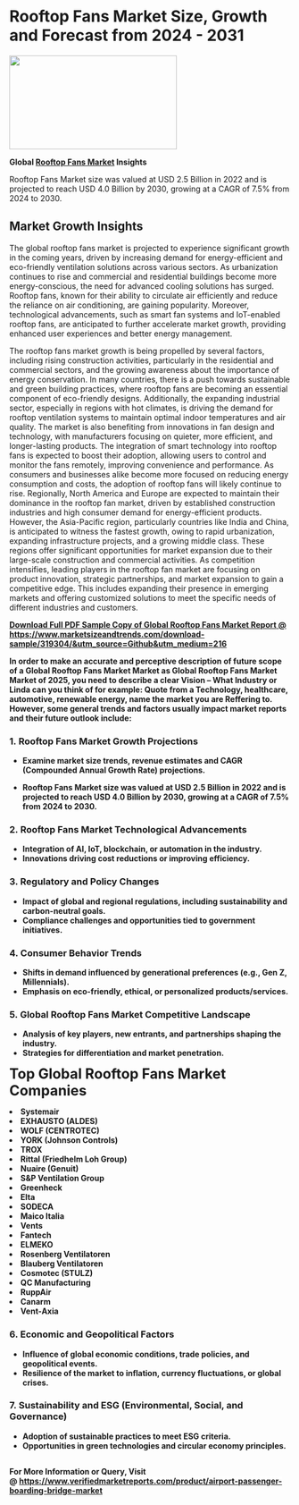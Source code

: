 <H1>Rooftop Fans Market Size, Growth and Forecast from 2024 - 2031</H1><img class="aligncenter size-medium wp-image-584254" src="https://thirdeyenews.in/wp-content/uploads/2024/09/Global-Market-Research-300x168.jpeg" alt="" width="300" height="168" /><p><strong>Global&nbsp;<a href="https://www.marketsizeandtrends.com/download-sample/319304/&amp;utm_source=Github&utm_medium=216">Rooftop Fans Market</a> Insights</strong></p><p>Rooftop Fans Market size was valued at USD 2.5 Billion in 2022 and is projected to reach USD 4.0 Billion by 2030, growing at a CAGR of 7.5% from 2024 to 2030.</p><p><h2>Market Growth Insights</h2> <p>The global rooftop fans market is projected to experience significant growth in the coming years, driven by increasing demand for energy-efficient and eco-friendly ventilation solutions across various sectors. As urbanization continues to rise and commercial and residential buildings become more energy-conscious, the need for advanced cooling solutions has surged. Rooftop fans, known for their ability to circulate air efficiently and reduce the reliance on air conditioning, are gaining popularity. Moreover, technological advancements, such as smart fan systems and IoT-enabled rooftop fans, are anticipated to further accelerate market growth, providing enhanced user experiences and better energy management.</p> <p><strong><a href="#"></a></strong></p> <p>The rooftop fans market growth is being propelled by several factors, including rising construction activities, particularly in the residential and commercial sectors, and the growing awareness about the importance of energy conservation. In many countries, there is a push towards sustainable and green building practices, where rooftop fans are becoming an essential component of eco-friendly designs. Additionally, the expanding industrial sector, especially in regions with hot climates, is driving the demand for rooftop ventilation systems to maintain optimal indoor temperatures and air quality. The market is also benefiting from innovations in fan design and technology, with manufacturers focusing on quieter, more efficient, and longer-lasting products. The integration of smart technology into rooftop fans is expected to boost their adoption, allowing users to control and monitor the fans remotely, improving convenience and performance. As consumers and businesses alike become more focused on reducing energy consumption and costs, the adoption of rooftop fans will likely continue to rise. Regionally, North America and Europe are expected to maintain their dominance in the rooftop fan market, driven by established construction industries and high consumer demand for energy-efficient products. However, the Asia-Pacific region, particularly countries like India and China, is anticipated to witness the fastest growth, owing to rapid urbanization, expanding infrastructure projects, and a growing middle class. These regions offer significant opportunities for market expansion due to their large-scale construction and commercial activities. As competition intensifies, leading players in the rooftop fan market are focusing on product innovation, strategic partnerships, and market expansion to gain a competitive edge. This includes expanding their presence in emerging markets and offering customized solutions to meet the specific needs of different industries and customers.</p> <p><strong><a href="#"></p><p><span class=""><strong>Download Full PDF Sample Copy of Global Rooftop Fans Market Report</strong> @ <a href="https://www.marketsizeandtrends.com/download-sample/319304/&amp;utm_source=Github&utm_medium=216" target="_blank">https://www.marketsizeandtrends.com/download-sample/319304/&amp;utm_source=Github&utm_medium=216</a></span></p><p>In order to make an accurate and perceptive description of future scope of a Global&nbsp;Rooftop Fans Market Market as Global&nbsp;Rooftop Fans Market Market of 2025, you need to describe a clear Vision &ndash; What Industry or Linda can you think of for example: Quote from a Technology, healthcare, automotive, renewable energy, name the market you are Reffering to. However, some general trends and factors usually impact market reports and their future outlook include:</p><h3>1.&nbsp;<strong>Rooftop Fans Market Growth Projections</strong></h3><ul><li>Examine market size trends, revenue estimates and CAGR (Compounded Annual Growth Rate) projections.</li><li><p>Rooftop Fans Market size was valued at USD 2.5 Billion in 2022 and is projected to reach USD 4.0 Billion by 2030, growing at a CAGR of 7.5% from 2024 to 2030.</p></li></ul><h3>2.&nbsp;<strong>Rooftop Fans Market Technological Advancements</strong></h3><ul><li>Integration of AI, IoT, blockchain, or automation in the industry.</li><li>Innovations driving cost reductions or improving efficiency.</li></ul><h3>3.&nbsp;<strong>Regulatory and Policy Changes</strong></h3><ul><li>Impact of global and regional regulations, including sustainability and carbon-neutral goals.</li><li>Compliance challenges and opportunities tied to government initiatives.</li></ul><h3>4.&nbsp;<strong>Consumer Behavior Trends</strong></h3><ul><li>Shifts in demand influenced by generational preferences (e.g., Gen Z, Millennials).</li><li>Emphasis on eco-friendly, ethical, or personalized products/services.</li></ul><h3>5.&nbsp;<strong>Global Rooftop Fans Market Competitive Landscape</strong></h3><ul><li>Analysis of key players, new entrants, and partnerships shaping the industry.</li><li>Strategies for differentiation and market penetration.</li></ul><p data-pm-slice="1 1 []"><span style="color: inherit; font-family: inherit; font-size: 25px;">Top Global Rooftop Fans Market Companies</span></p><div class="" data-test-id=""><p><li>Systemair</li><li> EXHAUSTO (ALDES)</li><li> WOLF (CENTROTEC)</li><li> YORK (Johnson Controls)</li><li> TROX</li><li> Rittal (Friedhelm Loh Group)</li><li> Nuaire (Genuit)</li><li> S&P Ventilation Group</li><li> Greenheck</li><li> Elta</li><li> SODECA</li><li> Maico Italia</li><li> Vents</li><li> Fantech</li><li> ELMEKO</li><li> Rosenberg Ventilatoren</li><li> Blauberg Ventilatoren</li><li> Cosmotec (STULZ)</li><li> QC Manufacturing</li><li> RuppAir</li><li> Canarm</li><li> Vent-Axia</li></p></div><h3>6.&nbsp;<strong>Economic and Geopolitical Factors</strong></h3><ul><li>Influence of global economic conditions, trade policies, and geopolitical events.</li><li>Resilience of the market to inflation, currency fluctuations, or global crises.</li></ul><h3>7.&nbsp;<strong>Sustainability and ESG (Environmental, Social, and Governance)</strong></h3><ul><li>Adoption of sustainable practices to meet ESG criteria.</li><li>Opportunities in green technologies and circular economy principles.</li></ul><h2><strong style="font-size: 14px;">For More Information or Query, Visit @&nbsp;</strong><a style="background-color: #ffffff; font-size: 14px;" href="https://www.marketsizeandtrends.com/report/rooftop-fans-market/" target="_blank">https://www.verifiedmarketreports.com/product/airport-passenger-boarding-bridge-market</a></h2>
